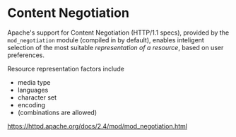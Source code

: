 # Content NegotiationApache's support for Content Negotiation (HTTP/1.1 specs), provided by the `mod_negotiation` module (compiled in by default), enables inteligent selection of the most suitable *representation of a resource*, based on user preferences.Resource representation factors include- media type- languages- character set- encoding- (combinations are allowed)https://httpd.apache.org/docs/2.4/mod/mod_negotiation.html